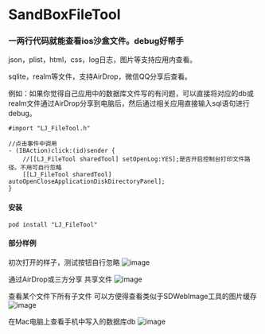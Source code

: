 # SandBoxFileTool

### 一两行代码就能查看ios沙盒文件。debug好帮手

json，plist，html，css，log日志，图片等支持应用内查看。

sqlite，realm等文件，支持AirDrop，微信QQ分享后查看。

例如：如果你觉得自己应用中的数据库文件写的有问题，可以直接将对应的db或realm文件通过AirDrop分享到电脑后，然后通过相关应用直接输入sql语句进行debug。

```
#import "LJ_FileTool.h"

//点击事件中调用
- (IBAction)click:(id)sender {
    //[[LJ_FileTool sharedTool] setOpenLog:YES];是否开启控制台打印文件路径。不用可自行忽略
    [[LJ_FileTool sharedTool] autoOpenCloseApplicationDiskDirectoryPanel];
}
```
#### 安装
```
pod install "LJ_FileTool"
```

#### 部分样例

初次打开的样子，测试按钮自行忽略
![image](http://nuomiadai.oss-cn-shanghai.aliyuncs.com/sandbox_dir.jpg)

通过AirDrop或三方分享 共享文件
![image](http://nuomiadai.oss-cn-shanghai.aliyuncs.com/sharedb.jpg)

查看某个文件下所有子文件 可以方便得查看类似于SDWebImage工具的图片缓存
![image](http://nuomiadai.oss-cn-shanghai.aliyuncs.com/fileDir.jpg)

在Mac电脑上查看手机中写入的数据库db
![image](http://nuomiadai.oss-cn-shanghai.aliyuncs.com/localdb.jpg)

